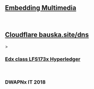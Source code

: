 
<h2><a href="https://developer.mozilla.org/en-US/docs/Learn/HTML/Multimedia_and_embedding/Responsive_images">Embedding Multimedia</a></h2>
<br/>
<h2><a href="https://dash.cloudflare.com/3acee6f6f58909a84295ef00f79e3361/bauska.net/dns">Cloudflare bauska.site/dns</a></h2>>
<br/>
<h3><a href="https://learning.edx.org/course/course-v1:LinuxFoundationX+LFS173x+3T2021/block-v1:LinuxFoundationX+LFS173x+3T2021+type@sequential+block@1c3e17cb22c64f70b73abae00c80f0a3/block-v1:LinuxFoundationX+LFS173x+3T2021+type@vertical+block@eb20f7d37eeb4b7f8a477a9c916e4e0f">Edx class LFS173x Hyperledger</a></h3>
<br/>
<h3><a hef="https://learning.edx.org/course/course-v1:TUMx+DWAPNx+1T_2018/block-v1:TUMx+DWAPNx+1T_2018+type@sequential+block@1fb923b99c084ffebd53decb9413e1ec/block-v1:TUMx+DWAPNx+1T_2018+type@vertical+block@c1c00b0416dd4f5abeaee778c5561347">DWAPNx IT 2018</a></h3>

